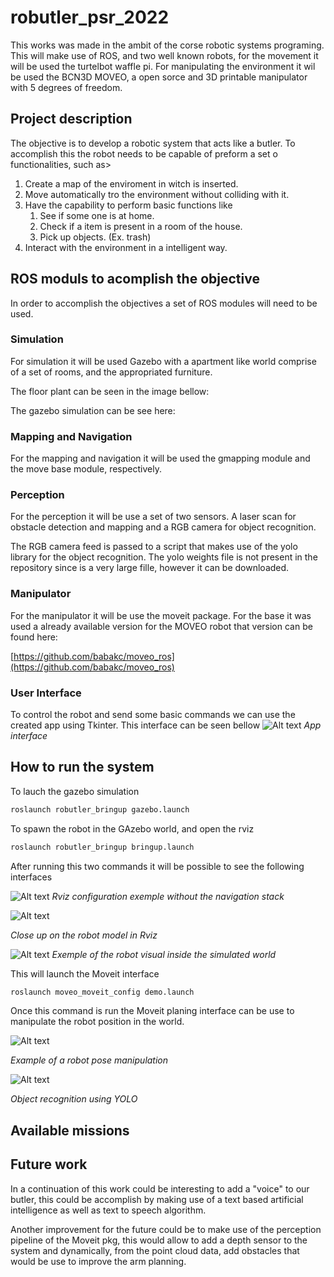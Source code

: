 # robutler_psr_2022

This works was made in the ambit of the corse robotic systems programing. This will make use of ROS, and two well known robots, for the movement it will be used the turtelbot waffle pi. For manipulating the environment it wil be used the BCN3D MOVEO, a open sorce and 3D printable manipulator with 5 degrees of freedom.

## Project description

The objective is to develop a robotic system that acts like a butler. To accomplish this the robot needs to be capable of preform a set o functionalities, such as>

1. Create a map of the enviroment in witch is inserted.
2. Move automatically tro the environment without colliding with it.
3. Have the capability to perform basic functions like
   1. See if some one is at home.
   2. Check if a item is present in a room of the house.
   3. Pick up objects. (Ex. trash)
4. Interact with the environment in a intelligent way.

## ROS moduls to acomplish the objective

In order to accomplish the objectives a set of ROS modules will need to be used.

### Simulation

For simulation it will be used Gazebo with a apartment like world comprise of a set of rooms, and the appropriated furniture.

The floor plant can be seen in the image bellow:

The gazebo simulation can be see here:

### Mapping and Navigation

For the mapping and navigation it will be used the gmapping module and the move base module, respectively.

### Perception

For the perception it will be use a set of two sensors. A laser scan for obstacle detection and mapping and a RGB camera for object recognition.

The RGB camera feed is passed to a script that makes use of the yolo library for the object recognition. The yolo weights file is not present in the repository since is a very large fille, however it can be downloaded.

### Manipulator

For the manipulator it will be use the moveit package. For the base it was used a already available version for the MOVEO robot that version can be found here:

[https://github.com/babakc/moveo_ros](https://github.com/babakc/moveo_ros)

### User Interface

To control the robot and send some basic commands we can use the created app using Tkinter. This interface can be seen bellow
![Alt text](images/app.jpeg)
*App interface*
## How to run the system

To lauch the gazebo simulation

```bash
roslaunch robutler_bringup gazebo.launch
```

To spawn the robot in the GAzebo world, and open the rviz

```bash
roslaunch robutler_bringup bringup.launch
```

After running this two commands it will be possible to see the following interfaces

![Alt text](images/Screenshot%20from%202023-01-28%2014-15-40.png)
*Rviz configuration exemple without the navigation stack*

![Alt text](images/Screenshot%20from%202023-01-28%2014-15-43.png)

*Close up on the robot model in Rviz*

![Alt text](images/Screenshot%20from%202023-01-28%2014-15-20.png)
*Exemple of the robot visual inside the simulated world*

This will launch the Moveit interface

```bash
roslaunch moveo_moveit_config demo.launch
```

Once this command is run the Moveit planing interface can be use to manipulate the robot position in the world.

![Alt text](images/Screenshot%20from%202023-01-28%2014-16-18.png)

*Example of a robot pose manipulation*

![Alt text](images/Screenshot%20from%202023-01-28%2014-23-19.png)

*Object recognition using YOLO*

## Available missions

## Future work

In a continuation of this work could be interesting to add a "voice" to our butler, this could be accomplish by making use of a text based artificial intelligence as well as text to speech algorithm.

Another improvement for the future could be to make use of the perception pipeline of the Moveit pkg, this would allow to add a depth sensor to the system and dynamically, from the point cloud data, add obstacles that would be use to improve the arm planning.
